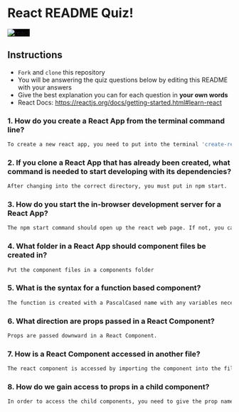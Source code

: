# React README Quiz!

<div>
  <img alt="react" style="background-color: black" src="https://betabeers.com/static/uploads/blog/20170420_React_logo_wordmark.png" />
</div>

## Instructions

- `Fork` and `clone` this repository
- You will be answering the quiz questions below by editing this README with your answers
- Give the best explanation you can for each question in **your own words**
- React Docs: https://reactjs.org/docs/getting-started.html#learn-react

### 1. How do you create a React App from the terminal command line?

```sh
To create a new react app, you need to put into the terminal 'create-react-app my-app'
```


### 2. If you clone a React App that has already been created, what command is needed to start developing with its dependencies?

```sh
After changing into the correct directory, you must put in npm start.
```

### 3. How do you start the in-browser development server for a React App?

```sh
The npm start command should open up the react web page. If not, you can type in http://localhost:3000/
```

### 4. What folder in a React App should component files be created in?

```sh
Put the component files in a components folder
```

### 5. What is the syntax for a function based component?

```sh
The function is created with a PascalCased name with any variables necessary. Inside the function, the UI elements chosen are to be returned so that they can be visible. Lastly, it needs an export statement so that other files can access it.
```

### 6. What direction are props passed in a React Component?

```sh
Props are passed downward in a React Component.
```

### 7. How is a React Component accessed in another file?

```sh
The react component is accessed by importing the component into the file at the top of the page.
```

### 8. How do we gain access to props in a child component?

```sh
In order to access the child components, you need to give the prop name and the data wrapped inside curly brackets defined inside the html type tag.
```
